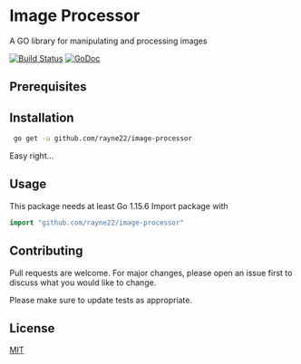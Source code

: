 # Image Processor

A GO library for manipulating and processing images

[![Build Status]()]()
[![GoDoc]()]()

## Prerequisites


## Installation

```bash
 go get -u github.com/rayne22/image-processor
````

Easy right...

## Usage
This package needs at least Go 1.15.6 Import package with

```go
import "github.com/rayne22/image-processor"

````

## Contributing
Pull requests are welcome. For major changes, please open an issue first to discuss what you would like to change.

Please make sure to update tests as appropriate.

## License
[MIT](https://choosealicense.com/licenses/mit/)
